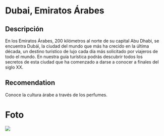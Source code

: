 # Dubai, Emiratos Árabes

## Descripción
En los Emiratos Árabes, 200 kilómetros al norte de su capital Abu Dhabi, se encuentra Dubái, la ciudad del mundo que más ha crecido en la última década, un destino turístico de lujo cada día más solicitado por viajeros de todo el mundo. En nuestra guía turística podrás descubrir todos los secretos de esta ciudad que ha comenzado a darse a conocer a finales del siglo XX.

## Recomendation
Conoce la cultura árabe a través de los perfumes.

# Foto
![](https://www.google.com/url?sa=i&url=https%3A%2F%2Fwww.expedia.com%2Fes%2FDubai.dx6053839&psig=AOvVaw2cmo4cs0_3h_8CwO1W6NLa&ust=1740576433778000&source=images&cd=vfe&opi=89978449&ved=0CBQQjRxqFwoTCJiquNP23osDFQAAAAAdAAAAABAE)


